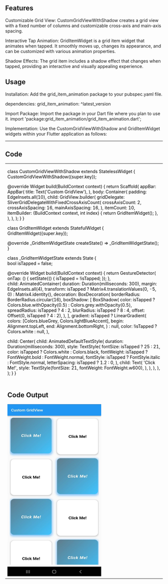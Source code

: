 <!--
This README describes the package. If you publish this package to pub.dev,
this README's contents appear on the landing page for your package.

For information about how to write a good package README, see the guide for
[writing package pages](https://dart.dev/guides/libraries/writing-package-pages).

For general information about developing packages, see the Dart guide for
[creating packages](https://dart.dev/guides/libraries/create-library-packages)
and the Flutter guide for
[developing packages and plugins](https://flutter.dev/developing-packages).
-->

## Features

Customizable Grid View: CustomGridViewWithShadow creates a grid view with a fixed number of columns and customizable cross-axis and main-axis spacing.

Interactive Tap Animation: GridItemWidget is a grid item widget that animates when tapped. It smoothly moves up, changes its appearance, and can be customized with various animation properties.

Shadow Effects: The grid item includes a shadow effect that changes when tapped, providing an interactive and visually appealing experience.


## Usage

Installation: Add the grid_item_animation package to your pubspec.yaml file.

dependencies:
grid_item_animation: ^latest_version

Import Package: Import the package in your Dart file where you plan to use it.
import 'package:grid_item_animation/grid_item_animation.dart';

Implementation: Use the CustomGridViewWithShadow and GridItemWidget widgets within your Flutter application as follows:

<hr>

<table>
<tr>

## Code

<td style="color: black;">

class CustomGridViewWithShadow extends StatelessWidget {
    CustomGridViewWithShadow({super.key});

  @override
  Widget build(BuildContext context) {
    return Scaffold(
      appBar: AppBar(
        title: Text('Custom GridView'),
      ),
      body: Container(
        padding: EdgeInsets.all(10),
        child: GridView.builder(
          gridDelegate: SliverGridDelegateWithFixedCrossAxisCount(
            crossAxisCount: 2,
            crossAxisSpacing: 16,
            mainAxisSpacing: 16,
          ),
          itemCount: 10,
          itemBuilder: (BuildContext context, int index) {
            return GridItemWidget();
          },
        ),
      ),
    );
  }
}
    

class GridItemWidget extends StatefulWidget {
GridItemWidget({super.key});

@override
_GridItemWidgetState createState() => _GridItemWidgetState();
}

class _GridItemWidgetState extends State<GridItemWidget> {   
bool isTapped = false;

@override
Widget build(BuildContext context) {
return GestureDetector(
  onTap: () {
setState(() {
      isTapped = !isTapped;
    });
  },            
child: AnimatedContainer(
    duration: Duration(milliseconds: 300),
    margin: EdgeInsets.all(4),
    transform: isTapped
        ? Matrix4.translationValues(0, -5, 0)
        : Matrix4.identity(),
    decoration: BoxDecoration(
      borderRadius: BorderRadius.circular(16),
      boxShadow: [
        BoxShadow(
          color: isTapped ? Colors.blue.withOpacity(0.5) : Colors.grey.withOpacity(0.5),
          spreadRadius: isTapped ? 4 : 2,
          blurRadius: isTapped ? 8 : 4,
          offset: Offset(0, isTapped ? 4 : 2),
        ),
      ],
      gradient: isTapped
          ? LinearGradient(
        colors: [Colors.blueGrey, Colors.lightBlueAccent],
        begin: Alignment.topLeft,
        end: Alignment.bottomRight,
      )
          : null,
      color: !isTapped ? Colors.white : null,
    ),

  child: Center(
      child: AnimatedDefaultTextStyle(
        duration: Duration(milliseconds: 300),
        style: TextStyle(
          fontSize: isTapped ? 25 : 21,
          color: isTapped ? Colors.white : Colors.black,
          fontWeight: isTapped ? FontWeight.bold : FontWeight.normal,
          fontStyle: isTapped ? FontStyle.italic : FontStyle.normal,
          letterSpacing: isTapped ? 1.2 : 0,
        ),
        child: Text(
          'Click Me!', style: TextStyle(fontSize: 21, fontWeight: FontWeight.w600),
        ),
      ),
    ),
  ),
);
}
}    

</td>
</tr>
<tr>
<td>

## Code Output

<img src="https://raw.githubusercontent.com/Priyankshah1024/Grid_Item_Animation/main/Grid_Item_Animation/grid_preview.jpg" alt="GridView Item Animation" width="300px" height="550px"/>
</td>
</tr>
</table>    
